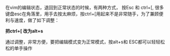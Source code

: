 在vim的编辑状态，退回到正常状态的时候，有两种方式， 按Esc 和 ctrl+[, 很多键盘esc在角落里，用手去按太麻烦，按ctrl+[用起来不是非常随手，为了兼顾便利与速度，做了如下调整：

**把ctrl+[ 改为alt+s**

通过调整，非常方便，要把编辑模式变为正常模式，按alt+s和 ESC都可以轻轻松松的单手操作
